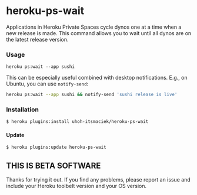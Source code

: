 # heroku-ps-wait

Applications in Heroku Private Spaces cycle dynos one at a time when 
a new release is made. This command allows you to wait until
all dynos are on the latest release version.

### Usage

`heroku ps:wait --app sushi`

This can be especially useful combined with desktop
notifications. E.g., on Ubuntu, you can use `notify-send`:

```bash
heroku ps:wait --app sushi && notify-send 'sushi release is live'
```

### Installation

```bash
$ heroku plugins:install uhoh-itsmaciek/heroku-ps-wait
```

#### Update

```bash
$ heroku plugins:update heroku-ps-wait
```

## THIS IS BETA SOFTWARE

Thanks for trying it out. If you find any problems, please report an
issue and include your Heroku toolbelt version and your OS version.
